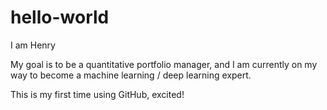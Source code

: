 # hello-world

I am Henry

My goal is to be a quantitative portfolio manager, and I am currently on my way to become a machine learning / deep learning expert.

This is my first time using GitHub, excited!
